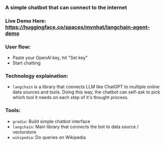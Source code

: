 ### A simple chatbot that can connect to the internet

### Live Demo Here: https://huggingface.co/spaces/mvnhat/langchain-agent-demo

### User flow:
- Paste your OpenAI key, hit "Set key"
- Start chatting

### Technology explaination:
- `langchain` is a library that connects LLM like ChatGPT to multiple online data sources and tools. Doing this way, the chatbot can self-ask to pick which tool it needs on each step of it's thought process.

### Tools:
- `gradio`: Build simple chatbot interface
- `langchain`: Main library that connects the bot to data source / vectorstore
- `wikipedia`: Do queries on Wikipedia


